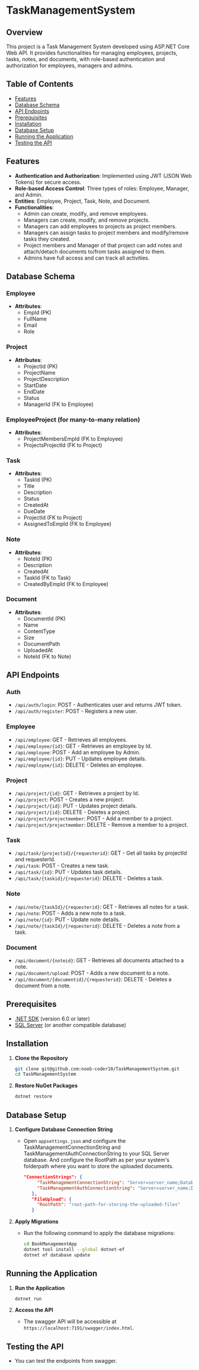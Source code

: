 # TaskManagementSystem

## Overview

This project is a Task Management System developed using ASP.NET Core Web API. It provides functionalities for managing employees, projects, tasks, notes, and documents, with role-based authentication and authorization for employees, managers and admins.

## Table of Contents
- [Features](#features)
- [Database Schema](#database-schema)
- [API Endpoints](#api-endpoints)
- [Prerequisites](#prerequisites)
- [Installation](#installation)
- [Database Setup](#database-setup)
- [Running the Application](#running-the-application)
- [Testing the API](#testing-the-api)

## Features

- **Authentication and Authorization**: Implemented using JWT (JSON Web Tokens) for secure access.
- **Role-based Access Control**: Three types of roles: Employee, Manager, and Admin.
- **Entities**: Employee, Project, Task, Note, and Document.
- **Functionalities**:
  - Admin can create, modify, and remove employees.
  - Managers can create, modify, and remove projects.
  - Managers can add employees to projects as project members.
  - Managers can assign tasks to project members and modify/remove tasks they created.
  - Project members and Manager of that project can add notes and attach/detach documents to/from tasks assigned to them.
  - Admins have full access and can track all activities.

## Database Schema

### Employee

- **Attributes**:
  - EmpId (PK)
  - FullName
  - Email
  - Role

### Project

- **Attributes**:
  - ProjectId (PK)
  - ProjectName
  - ProjectDescription
  - StartDate
  - EndDate
  - Status
  - ManagerId (FK to Employee)
 
 ### EmployeeProject (for many-to-many relation)
 
- **Attributes**:
  - ProjectMembersEmpId (FK to Employee)
  - ProjectsProjectId (FK to Project)
      
### Task

- **Attributes**:
  - TaskId (PK)
  - Title
  - Description
  - Status
  - CreatedAt
  - DueDate
  - ProjectId (FK to Project)
  - AssignedToEmpId (FK to Employee)

### Note

- **Attributes**:
  - NoteId (PK)
  - Description
  - CreatedAt
  - TaskId (FK to Task)
  - CreatedByEmpId (FK to Employee)

### Document

- **Attributes**:
  - DocumentId (PK)
  - Name
  - ContentType
  - Size
  - DocumentPath
  - UploadedAt
  - NoteId (FK to Note)

## API Endpoints

### Auth

- `/api/auth/login`: POST - Authenticates user and returns JWT token.
- `/api/auth/register`: POST - Registers a new user.

### Employee

- `/api/employee`: GET - Retrieves all employees.
- `/api/employee/{id}`: GET - Retrieves an employee by Id.
- `/api/employee`: POST - Add an employee by Admin.
- `/api/employee/{id}`: PUT - Updates employee details.
- `/api/employee/{id}`: DELETE - Deletes an employee.

### Project

- `/api/project/{id}`: GET - Retrieves a project by Id.
- `/api/project`: POST - Creates a new project.
- `/api/project/{id}`: PUT - Updates project details.
- `/api/project/{id}`: DELETE - Deletes a project.
- `/api/project/projectmember`: POST - Add a member to a project.
- `/api/project/projectmember`: DELETE - Remove a member to a project.

### Task

- `/api/task/{projectid}/{requesterid}`: GET - Get all tasks by projectId and requesterId.
- `/api/task`: POST - Creates a new task.
- `/api/task/{id}`: PUT - Updates task details.
- `/api/task/{taskid}/{requesterid}`: DELETE - Deletes a task.

### Note

- `/api/note/{taskId}/{requesterid}`: GET - Retrieves all notes for a task.
- `/api/note`: POST - Adds a new note to a task.
- `/api/note/{id}`: PUT - Update note details.
- `/api/note/{taskId}/{requesterid}`: DELETE - Deletes a note from a task.

### Document

- `/api/document/{noteid}`: GET - Retrieves all documents attached to a note.
- `/api/document/upload`: POST - Adds a new document to a note.
- `/api/document/{documentid}/{requesterid}`: DELETE - Deletes a document from a note.


## Prerequisites
- [.NET SDK](https://dotnet.microsoft.com/download) (version 6.0 or later)
- [SQL Server](https://www.microsoft.com/en-us/sql-server/sql-server-downloads) (or another compatible database)

## Installation

1. **Clone the Repository**
    ```bash
    git clone git@github.com:noob-coder10/TaskManagementSystem.git
    cd TaskManagementSystem
    ```

2. **Restore NuGet Packages**
    ```bash
    dotnet restore
    ```

## Database Setup

1. **Configure Database Connection String**
   - Open `appsettings.json` and configure the TaskManagementConnectionString and TaskManagementAuthConnectionString to your SQL Server database. And configure the RootPath as per your system's folderpath where you want to store the uploaded documents.
     ```json
     "ConnectionStrings": {
          "TaskManagementConnectionString": "Server=server_name;Database=database_name;Trusted_Connection=True;TrustServerCertificate=True",
          "TaskManagementAuthConnectionString": "Server=server_name;Database=auth_database_name;Trusted_Connection=True;TrustServerCertificate=True"
        },
        "FileUpload": {
          "RootPath": "root-path-for-storing-the-uploaded-files"
        }
     ```

2. **Apply Migrations**
   - Run the following command to apply the database migrations:
     ```bash
     cd BookManagementApp
     dotnet tool install --global dotnet-ef
     dotnet ef database update
     ```

## Running the Application

1. **Run the Application**
    ```bash
    dotnet run
    ```

2. **Access the API**
   - The swagger API will be accessible at `https://localhost:7191/swagger/index.html`.


## Testing the API
  - You can test the endpoints from swagger.

